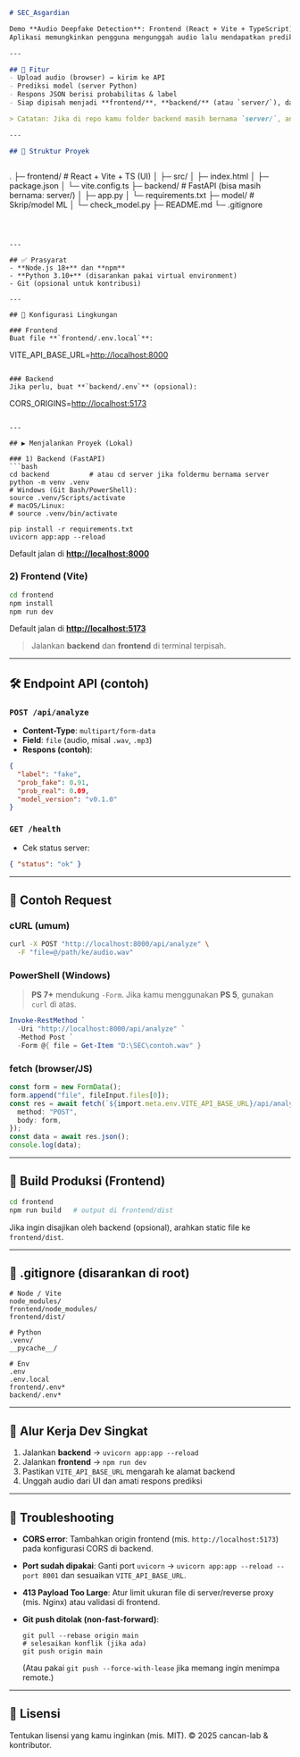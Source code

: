 ```md
# SEC_Asgardian

Demo **Audio Deepfake Detection**: Frontend (React + Vite + TypeScript), Backend (FastAPI), dan skrip Model (Python).  
Aplikasi memungkinkan pengguna mengunggah audio lalu mendapatkan prediksi apakah audio tersebut **real** atau **fake**.

---

## 🚀 Fitur
- Upload audio (browser) → kirim ke API
- Prediksi model (server Python)
- Respons JSON berisi probabilitas & label
- Siap dipisah menjadi **frontend/**, **backend/** (atau `server/`), dan **model/**

> Catatan: Jika di repo kamu folder backend masih bernama `server/`, anggap instruksi **backend/** di bawah mengacu ke folder **server/**.

---

## 📂 Struktur Proyek



```

.
├─ frontend/                  # React + Vite + TS (UI)
│  ├─ src/
│  ├─ index.html
│  ├─ package.json
│  └─ vite.config.ts
├─ backend/                   # FastAPI (bisa masih bernama: server/)
│  ├─ app.py
│  └─ requirements.txt
├─ model/                     # Skrip/model ML
│  └─ check\_model.py
├─ README.md
└─ .gitignore

```



---

## ✅ Prasyarat
- **Node.js 18+** dan **npm**
- **Python 3.10+** (disarankan pakai virtual environment)
- Git (opsional untuk kontribusi)

---

## 🧩 Konfigurasi Lingkungan

### Frontend
Buat file **`frontend/.env.local`**:
```

VITE\_API\_BASE\_URL=[http://localhost:8000](http://localhost:8000)

```

### Backend
Jika perlu, buat **`backend/.env`** (opsional):
```

CORS\_ORIGINS=[http://localhost:5173](http://localhost:5173)

````

---

## ▶️ Menjalankan Proyek (Lokal)

### 1) Backend (FastAPI)
```bash
cd backend          # atau cd server jika foldermu bernama server
python -m venv .venv
# Windows (Git Bash/PowerShell):
source .venv/Scripts/activate
# macOS/Linux:
# source .venv/bin/activate

pip install -r requirements.txt
uvicorn app:app --reload
````

Default jalan di **[http://localhost:8000](http://localhost:8000)**

### 2) Frontend (Vite)

```bash
cd frontend
npm install
npm run dev
```

Default jalan di **[http://localhost:5173](http://localhost:5173)**

> Jalankan **backend** dan **frontend** di terminal terpisah.

---

## 🛠️ Endpoint API (contoh)

### `POST /api/analyze`

* **Content-Type**: `multipart/form-data`
* **Field**: `file` (audio, misal `.wav`, `.mp3`)
* **Respons (contoh)**:

```json
{
  "label": "fake",
  "prob_fake": 0.91,
  "prob_real": 0.09,
  "model_version": "v0.1.0"
}
```

### `GET /health`

* Cek status server:

```json
{ "status": "ok" }
```

---

## 🧪 Contoh Request

### cURL (umum)

```bash
curl -X POST "http://localhost:8000/api/analyze" \
  -F "file=@/path/ke/audio.wav"
```

### PowerShell (Windows)

> **PS 7+** mendukung `-Form`. Jika kamu menggunakan **PS 5**, gunakan `curl` di atas.

```powershell
Invoke-RestMethod `
  -Uri "http://localhost:8000/api/analyze" `
  -Method Post `
  -Form @{ file = Get-Item "D:\SEC\contoh.wav" }
```

### fetch (browser/JS)

```ts
const form = new FormData();
form.append("file", fileInput.files[0]);
const res = await fetch(`${import.meta.env.VITE_API_BASE_URL}/api/analyze`, {
  method: "POST",
  body: form,
});
const data = await res.json();
console.log(data);
```

---

## 🧱 Build Produksi (Frontend)

```bash
cd frontend
npm run build   # output di frontend/dist
```

Jika ingin disajikan oleh backend (opsional), arahkan static file ke `frontend/dist`.

---

## 🧹 .gitignore (disarankan di root)

```
# Node / Vite
node_modules/
frontend/node_modules/
frontend/dist/

# Python
.venv/
__pycache__/

# Env
.env
.env.local
frontend/.env*
backend/.env*
```

---

## 🧭 Alur Kerja Dev Singkat

1. Jalankan **backend** → `uvicorn app:app --reload`
2. Jalankan **frontend** → `npm run dev`
3. Pastikan `VITE_API_BASE_URL` mengarah ke alamat backend
4. Unggah audio dari UI dan amati respons prediksi

---

## 🧯 Troubleshooting

* **CORS error**: Tambahkan origin frontend (mis. `http://localhost:5173`) pada konfigurasi CORS di backend.
* **Port sudah dipakai**: Ganti port `uvicorn` → `uvicorn app:app --reload --port 8001` dan sesuaikan `VITE_API_BASE_URL`.
* **413 Payload Too Large**: Atur limit ukuran file di server/reverse proxy (mis. Nginx) atau validasi di frontend.
* **Git push ditolak (non-fast-forward)**:

  ```
  git pull --rebase origin main
  # selesaikan konflik (jika ada)
  git push origin main
  ```

  (Atau pakai `git push --force-with-lease` jika memang ingin menimpa remote.)

---

## 📜 Lisensi

Tentukan lisensi yang kamu inginkan (mis. MIT).
© 2025 cancan-lab & kontributor.
